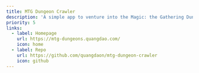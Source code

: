 ```yaml
---
title: MTG Dungeon Crawler
description: 'A simple app to venture into the Magic: the Gathering Dungeons.'
priority: 5
links:
  - label: Homepage
    url: https://mtg-dungeons.quangdao.com/
    icon: home
  - label: Repo
    url: https://github.com/quangdaon/mtg-dungeon-crawler
    icon: github
---
```

